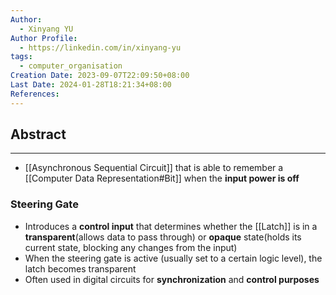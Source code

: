 ```yaml
---
Author:
  - Xinyang YU
Author Profile:
  - https://linkedin.com/in/xinyang-yu
tags:
  - computer_organisation
Creation Date: 2023-09-07T22:09:50+08:00
Last Date: 2024-01-28T18:21:34+08:00
References: 
---
```

## Abstract
---
- [[Asynchronous Sequential Circuit]] that is able to remember a [[Computer Data Representation#Bit]] when the **input power is off**

### Steering Gate
- Introduces a **control input** that determines whether the [[Latch]] is in a **transparent**(allows data to pass through) or **opaque** state(holds its current state, blocking any changes from the input)
- When the steering gate is active (usually set to a certain logic level), the latch becomes transparent
- Often used in digital circuits for **synchronization** and **control purposes**

